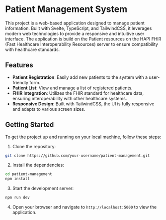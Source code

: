 # Patient Management System

This project is a web-based application designed to manage patient information. Built with Svelte, TypeScript, and TailwindCSS, it leverages modern web technologies to provide a responsive and intuitive user interface. The application is build on the Patient resources on the HAPI FHIR (Fast Healthcare Interoperability Resources) server to ensure compatibility with healthcare standards.

## Features

- **Patient Registration**: Easily add new patients to the system with a user-friendly form.
- **Patient List**: View and manage a list of registered patients.
- **FHIR Integration**: Utilizes the FHIR standard for healthcare data, ensuring interoperability with other healthcare systems.
- **Responsive Design**: Built with TailwindCSS, the UI is fully responsive and adapts to various screen sizes.

## Getting Started

To get the project up and running on your local machine, follow these steps:

1. Clone the repository:

```sh
git clone https://github.com/your-username/patient-management.git
```

2. Install the dependencies:
```sh
cd patient-management
npm install
```

3. Start the development server:
```sh 
npm run dev
```

4. Open your browser and navigate to `http://localhost:5000` to view the application.